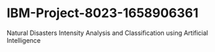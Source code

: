 # IBM-Project-8023-1658906361
Natural Disasters Intensity Analysis and Classification using Artificial Intelligence
